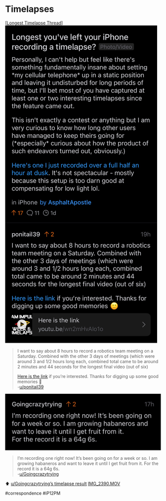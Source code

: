 # Timelapses
[[Longest Timelapse Thread](https://www.reddit.com/r/iphone/comments/leavay/longest_youve_left_your_iphone_recording_a/gmcx6xr)]
![](Timelapses/Photo%20Feb%207,%202021%20at%20204424.jpg)
> I want to say about 8 hours to record a robotics team meeting on a Saturday. Combined with the other 3 days of meetings (which were around 3 and 1/2 hours long each, combined total came to be around 2 minutes and 44 seconds for the longest final video (out of six)  
>   
> [Here is the link](https://youtu.be/wn2mHvAIo1o) if you’re interested. Thanks for digging up some good memories 🙂  
> -[u/ponitail39](https://reddit.com/r/iphone/comments/leavay/_/gmcx6xr/?context=1)  

![](Timelapses/Photo%20Feb%208,%202021%20at%20144809.jpg)
> I’m recording one right now! It’s been going on for a week or so. I am growing habaneros and want to leave it until I get fruit from it. For the record it is a 64g 6s.  
> -[u/Goingcrazytrying](https://reddit.com/r/iphone/comments/leavay/_/gmjh8r2/?context=1)  

⬆️ [u/Goingcrazytrying’s timelapse result](https://i.imgur.com/o1yCXyc.mp4)
<a href='IMG_2390.MOV'>IMG_2390.MOV</a>

#correspondence #iP12PM